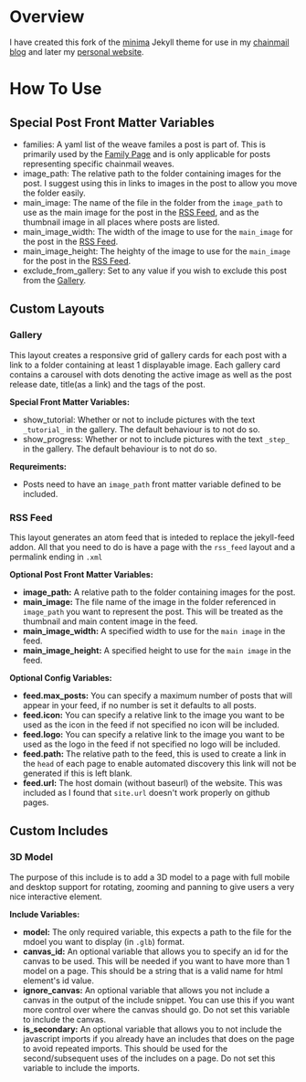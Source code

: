 # Overview

I have created this fork of the [minima](https://github.com/jekyll/minima) Jekyll theme for use in my [chainmail blog](https://moaatt2.github.io/test-blog/) and later my [personal website](https://www.dakotamckay.dev/).


# How To Use

## Special Post Front Matter Variables

* families: A yaml list of the weave familes a post is part of. This is primarily used by the [Family Page](#TODO) and is only applicable for posts representing specific chainmail weaves.
* image_path: The relative path to the folder containing images for the post. I suggest using this in links to images in the post to allow you move the folder easily.
* main_image: The name of the file in the folder from the `image_path` to use as the main image for the post in the [RSS Feed](#rss-feed), and as the thumbnail image in all places where posts are listed.
* main_image_width: The width of the image to use for the `main_image` for the post in the [RSS Feed](#rss-feed).
* main_image_height: The heighty of the image to use for the `main_image` for the post in the [RSS Feed](#rss-feed).
* exclude_from_gallery: Set to any value if you wish to exclude this post from the [Gallery](#gallery).


## Custom Layouts

### Gallery

This layout creates a responsive grid of gallery cards for each post with a link to a folder containing at least 1 displayable image. 
Each gallery card contains a carousel with dots denoting the active image as well as the post release date, title(as a link) and the tags of the post.


**Special Front Matter Variables:**

* show_tutorial: Whether or not to include pictures with the text `_tutorial_` in the gallery. The default behaviour is to not do so.
* show_progress: Whether or not to include pictures with the text `_step_` in the gallery. The default behaviour is to not do so.


**Requreiments:**

* Posts need to have an `image_path` front matter variable defined to be included.

### RSS Feed

This layout generates an atom feed that is inteded to replace the jekyll-feed addon. All that you need to do is have a page with the `rss_feed` layout and a permalink ending in `.xml`

**Optional Post Front Matter Variables:**

* **image_path:** A relative path to the folder containing images for the post.
* **main_image:** The file name of the image in the folder referenced in `image_path` you want to represent the post. This will be treated as the thumbnail and main content image in the feed.
* **main_image_width:** A specified width to use for the `main image` in the feed.
* **main_image_height:** A specified height to use for the `main image` in the feed.


**Optional Config Variables:**

* **feed.max_posts:** You can specify a maximum number of posts that will appear in your feed, if no number is set it defaults to all posts.
* **feed.icon:** You can specify a relative link to the image you want to be used as the icon in the feed if not specified no icon will be included.
* **feed.logo:** You can specify a relative link to the image you want to be used as the logo in the feed if not specified no logo will be included.
* **feed.path:** The relative path to the feed, this is used to create a link in the `head` of each page to enable automated discovery this link will not be generated if this is left blank.
* **feed.url:** The host domain (without baseurl) of the website. This was included as I found that `site.url` doesn't work properly on github pages.


## Custom Includes

### 3D Model

The purpose of this include is to add a 3D model to a page with full mobile and desktop support for rotating, zooming and panning to give users a very nice interactive element.

**Include Variables:**

* **model:** The only required variable, this expects a path to the file for the mdoel you want to display (in `.glb`) format.
* **canvas_id:** An optional variable that allows you to specify an id for the canvas to be used. This will be needed if you want to have more than 1 model on a page. This should be a string that is a valid name for html element's id value.
* **ignore_canvas:** An optional variable that allows you not include a canvas in the output of the include snippet. You can use this if you want more control over where the canvas should go. Do not set this variable to include the canvas.
* **is_secondary:** An optional variable that allows you to not include the javascript imports if you already have an includes that does on the page to avoid repeated imports. This should be used for the second/subsequent uses of the includes on a page. Do not set this variable to include the imports.
